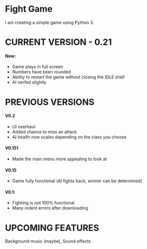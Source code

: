 # Fight Game
I am creating a simple game using Python 3.

# CURRENT VERSION - 0.21
#### New:
- Game plays in full screen
- Numbers have been rounded
- Ability to restart the game without closing the IDLE shell
- AI nerfed slightly

# PREVIOUS VERSIONS
#### V0.2
- UI overhaul
- Added chance to miss an attack
- AI health now scales depending on the class you choose

#### V0.151
- Made the main menu more appealing to look at

#### V0.15
- Game fully functional (AI fights back, winner can be determined)

#### V0.1:
- Fighting is not 100% functional
- Many indent errors after downloading

# UPCOMING FEATURES
Background music (maybe), Sound effects

